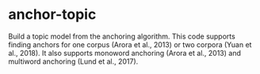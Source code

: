 # anchor-topic
Build a topic model from the anchoring algorithm.  This code supports finding anchors for one corpus (Arora et al., 2013) or two corpora (Yuan et al., 2018).  It also supports monoword anchoring (Arora et al., 2013) and multiword anchoring (Lund et al., 2017).

